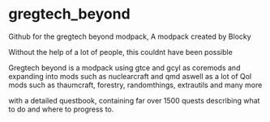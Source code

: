 # gregtech_beyond
Github for the gregtech beyond modpack, 
A modpack created by Blocky 

Without the help of a lot of people, this couldnt have been possible

Gregtech beyond is a modpack using gtce and gcyl as coremods and expanding into mods such as nuclearcraft and qmd
aswell as a lot of Qol mods such as thaumcraft, forestry, randomthings, extrautils and many more

with a detailed questbook, containing far over 1500 quests describing what to do and where to progress to.
